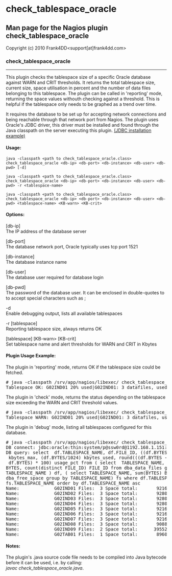 # check_tablespace_oracle

## Man page for the Nagios plugin check_tablespace_oracle

Copyright (c) 2010 Frank4DD<support[at]frank4dd.com>

### check_tablespace_oracle

* * *

This plugin checks the tablespace size of a specific Oracle database against WARN and CRIT thresholds. It returns the total tablespace size, current size, space utilisation in percent and the number of data files belonging to this tablespace. The plugin can be called in 'reporting' mode, returning the space values withouth checking against a threshold. This is helpful if the tablespace only needs to be graphed as a trend over time.

It requires the database to be set up for accepting network connections and being reachable through that network port from Nagios. The plugin uses Oracle's JDBC driver, this driver must be installed and found through the Java classpath on the server executing this plugin. [(JDBC installation example)](http://fm4dd.com/database/howto-install-Oracle-jdbc.htm)

#### Usage:

`java -classpath <path to check_tablespace_oracle.class> check_tablespace_oracle <db-ip> <db-port> <db-instance> <db-user> <db-pwd> [-d]`  

`java -classpath <path to check_tablespace_oracle.class> check_tablespace_oracle <db-ip> <db-port> <db-instance> <db-user> <db-pwd> -r <tablespace-name>`  

`java -classpath <path to check_tablespace_oracle.class> check_tablespace_oracle <db-ip> <db-port> <db-instance> <db-user> <db-pwd> <tablespace-name> <KB-warn> <KB-crit>`

#### Options:

[db-ip]  
      The IP address of the database server

[db-port]  
      The database network port, Oracle typically uses tcp port 1521

[db-instance]  
      The database instance name

[db-user]  
      The database user required for database login

[db-pwd]  
      The password of the database user. It can be enclosed in double-quotes to to accept special characters such as ;

-d  
      Enable debugging output, lists all available tablespaces

-r [tablespace]  
      Reporting tablespace size, always returns OK

[tablespace] [KB-warn> [KB-crit]  
      Set tablespace name and alert thresholds for WARN and CRIT in Kbytes

#### Plugin Usage Example:

The plugin in 'reporting' mode, returns OK if the tablespace size could be fetched.

<pre># java -classpath /srv/app/nagios/libexec/ check_tablespace_oracle 192.168.98.151 1521  ORADB system "p@ssw0rd" -r G02IND01
Tablespace OK: G02IND01 20% used|G02IND01: 3 datafiles, used 5120 KB of 9216 KB total</pre>

The plugin in 'check' mode, returns the status depending on the tablespace size exceeding the WARN and CRIT threshold values.

<pre># java -classpath /srv/app/nagios/libexec/ check_tablespace_oracle 192.168.98.151 1521  ORADB system "p@ssw0rd" G02IND01 5120 5121
Tablespace WARN: G02IND01 20% used|G02IND01: 3 datafiles, used 5120 KB of 9216 KB total</pre>

The plugin in 'debug' mode, listing all tablespaces configured for this database.

<pre># java -classpath /srv/app/nagios/libexec/ check_tablespace_oracle 192.168.1.151 1521  ORADB system "p@ssw0rd" -d
DB connect: jdbc:oracle:thin:system/p@ssw0rd@1192.168.1.151:1521:ORADB
DB query: select  df.TABLESPACE_NAME, df.FILE_ID, ((df.BYTES+fs.BYTES)/1024)
 kbytes_max, (df.BYTES/1024) kbytes_used, round(((df.BYTES - fs.BYTES) /
 df.BYTES) * 100) usage_pct from ( select  TABLESPACE_NAME, sum(BYTES) 
BYTES, count(distinct FILE_ID) FILE_ID from dba_data_files group by 
TABLESPACE_NAME ) df, ( select TABLESPACE_NAME, sum(BYTES) BYTES from 
dba_free_space group by TABLESPACE_NAME) fs where df.TABLESPACE_NAME=
fs.TABLESPACE_NAME order by df.TABLESPACE_NAME asc
Name:             G02IND01 Files:  3 Space total:       9216 KB Space used:       5120 KB Space % used:  20 %
Name:             G02IND02 Files:  3 Space total:       9280 KB Space used:       5120 KB Space % used:  19 %
Name:             G02IND03 Files:  3 Space total:       9280 KB Space used:       5120 KB Space % used:  19 %
Name:             G02IND04 Files:  3 Space total:       9280 KB Space used:       5120 KB Space % used:  19 %
Name:             G02IND05 Files:  3 Space total:       9216 KB Space used:       5120 KB Space % used:  20 %
Name:             G02IND06 Files:  3 Space total:       9216 KB Space used:       5120 KB Space % used:  20 %
Name:             G02IND07 Files:  3 Space total:       9216 KB Space used:       5120 KB Space % used:  20 %
Name:             G02IND08 Files:  3 Space total:       9088 KB Space used:       5120 KB Space % used:  23 %
Name:             G02IND09 Files:  2 Space total:      39552 KB Space used:      20480 KB Space % used:   7 %
Name:             G02TAB01 Files:  1 Space total:       8960 KB Space used:       5120 KB Space % used:  25 %</pre>

#### Notes:

The plugin's .java source code file needs to be compiled into Java bytecode before it can be used, i.e. by calling:  
_javac check_tablespace_oracle.java_.
